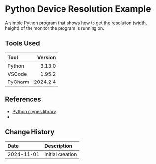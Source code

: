 # Python Device Resolution Example
A simple Python program that shows how to get the resolution (width, height) of
the monitor the program is running on.

## Tools Used

| Tool       |  Version |
|:-----------|---------:|
| Python     |   3.13.0 |
| VSCode     |   1.95.2 |
| PyCharm    | 2024.2.4 |

## References

* [Python ctypes library](https://docs.python.org/3/library/ctypes.html)
* 
## Change History

| Date       | Description                                                                                |
|:-----------|:-------------------------------------------------------------------------------------------|
| 2024-11-01 | Initial creation                                                                           |
